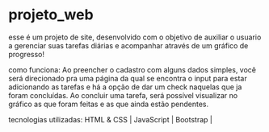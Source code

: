 # projeto_web
esse é um projeto de site, desenvolvido com o objetivo de auxiliar o usuario a gerenciar suas tarefas diárias e acompanhar através de um gráfico de progresso!

como funciona:
Ao preencher o cadastro com alguns dados simples, você será direcionado pra uma página da qual se encontra o input para estar adicionando as tarefas e há a opção de dar um check naquelas que ja foram concluídas.
Ao concluir uma tarefa, será possível visualizar no gráfico as que foram feitas e as que ainda estão pendentes. 

tecnologias utilizadas: 
HTML & CSS | JavaScript | Bootstrap |

